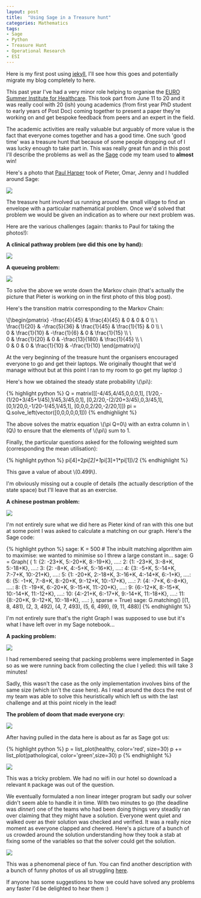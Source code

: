 ```yaml
---
layout: post
title:  "Using Sage in a Treasure hunt"
categories: Mathematics
tags:
- Sage
- Python
- Treasure Hunt
- Operational Research
- ESI
---
```


Here is my first post using [jekyll](http://jekyllrb.com/), I'll see how this goes and potentially migrate my blog completely to here.

This past year I've had a very minor role helping to organise the [EURO Summer Institute for Healthcare](http://orahs.di.unito.it/eswi.html).
This took part from June 11 to 20 and it was really cool with 20 (ish) young academics (from first year PhD student to early years of Post Doc) coming together to present a paper they're working on and get bespoke feedback from peers and an expert in the field.

The academic activities are really valuable but arguably of more value is the fact that everyone comes together and has a good time.
One such 'good time' was a treasure hunt that because of some people dropping out of I was lucky enough to take part in.
This was really great fun and in this post I'll describe the problems as well as the [Sage](http://sagemath.org/) code my team used to __almost__ win!

Here's a photo that [Paul Harper](https://plus.google.com/+PaulHarper/posts) took of Pieter, Omar, Jenny and I huddled around Sage:

![]({{site.baseurl}}/assets/images/huddled_around_sage.jpg)

The treasure hunt involved us running around the small village to find an envelope with a particular mathematical problem.
Once we'd solved that problem we would be given an indication as to where our next problem was.

Here are the various challenges (again: thanks to Paul for taking the photos!):

**A clinical pathway problem (we did this one by hand):**

![]({{site.baseurl}}/assets/images/ESI_challenge_1.jpg)

**A queueing problem:**

![]({{site.baseurl}}/assets/images/ESI_challenge_2.jpg)

To solve the above we wrote down the Markov chain (that's actually the picture that Pieter is working on in the first photo of this blog post).

Here's the transition matrix corresponding to the Markov Chain:

\\[\begin{pmatrix}
-\frac{4}{45} & \frac{4}{45} & 0 & 0 & 0 \\\ \\\
\frac{1}{20} & -\frac{5}{36} & \frac{1}{45} & \frac{1}{15} & 0 \\\ \\\
0 & \frac{1}{10} & -\frac{1}{6} & 0 & \frac{1}{15} \\\ \\\
0 & \frac{1}{20} & 0 & -\frac{13}{180} & \frac{1}{45} \\\ \\\
0 & 0 & 0 & \frac{1}{10} & -\frac{1}{10}
\end{pmatrix}\\]

At the very beginning of the treasure hunt the organisers encouraged everyone to go and get their laptops.
We originally thought that we'd manage without but at this point I ran to my room to go get my laptop :)

Here's how we obtained the steady state probability \\(\pi\\):

{% highlight python %}
Q = matrix([[-4/45,4/45,0,0,0,1],
            [1/20,-(1/20+3/45+1/45),1/45,3/45,0,1],
            [0,2/20,-(2/20+3/45),0,3/45,1],
            [0,1/20,0,-1/20-1/45,1/45,1],
            [0,0,0,2/20,-2/20,1]])
pi = Q.solve_left(vector([0,0,0,0,0,1]))
{% endhighlight %}

The above solves the matrix equation \\(\pi Q=0\\) with an extra column in \\(Q\\) to ensure that the elements of \\(\pi\\) sum to 1.

Finally, the particular questions asked for the following weighted sum (corresponding the mean utilisation):

{% highlight python %}
pi[4]+2*pi[2]+1*pi[3]+1*pi[1])/2
{% endhighlight %}

This gave a value of about \\(0.499\\).

I'm obviously missing out a couple of details (the actually description of the state space) but I'll leave that as an exercise.

**A chinese postman problem:**

![]({{site.baseurl}}/assets/images/ESI_challenge_3.jpg)

I'm not entirely sure what we did here as Pieter kind of ran with this one but at some point I was asked to calculate a matching on our graph. Here's the Sage code:

{% highlight python %}
sage: K = 500  # The inbuilt matching algorithm aim to maximise: we wanted to minimise so I threw a large constant in...
sage: G = Graph( { 1: {2: -23+K, 5:-20+K, 8:-19+K},
....:              2: {1: -23+K, 3:-8+K, 5:-18+K},
....:              3: {2: -8+K, 4:-5+K, 5:-16+K},
....:              4: {3: -5+K, 5:-14+K, 7:-7+K, 10:-21+K},
....:              5: {1: -20+K, 2:-18+K, 3:-16+K, 4:-14+K, 6:-1+K},
....:              6: {5: -1+K, 7:-8+K, 8:-20+K, 9:-12+K, 10:-17+K},
....:              7: {4: -7+K, 6:-8+K},
....:              8: {1: -19+K, 6:-20+K, 9:-15+K, 11:-20+K},
....:              9: {6:-12+K, 8:-15+K, 10:-14+K, 11:-12+K},
....:              10: {4:-21+K, 6:-17+K, 9:-14+K, 11:-18+K},
....:              11: {8:-20+K, 9:-12+K, 10:-18+K},
....:               }, sparse = True)
sage: G.matching()
[(1, 8, 481), (2, 3, 492), (4, 7, 493), (5, 6, 499), (9, 11, 488)]
{% endhighlight %}

I'm not entirely sure that's the right Graph I was supposed to use but it's what I have left over in my Sage notebook...

**A packing problem:**

![]({{site.baseurl}}/assets/images/ESI_challenge_4.jpg)

I had remembered seeing that packing problems were implemented in Sage so as we were running back from collecting the clue I yelled: this will take 3 minutes!

Sadly, this wasn't the case as the only implementation involves bins of the same size (which isn't the case here).
As I read around the docs the rest of my team was able to solve this heuristically which left us with the last challenge and at this point nicely in the lead!

**The problem of doom that made everyone cry:**

![]({{site.baseurl}}/assets/images/ESI_challenge_5.jpg)

After having pulled in the data here is about as far as Sage got us:

{% highlight python %}
p = list_plot(healthy, color='red', size=30)
p += list_plot(pathological, color='green',size=30)
p
{% endhighlight %}

![]({{site.baseurl}}/assets/images/ESI_challenge_scatter_plot.png)

This was a tricky problem.
We had no wifi in our hotel so download a relevant `R` package was out of the question.

We eventually formulated a non linear integer program but sadly our solver didn't seem able to handle it in time.
With two minutes to go (the deadline was *dinner*) one of the teams who had been doing things very steadily ran over claiming that they might have a solution.
Everyone went quiet and walked over as their solution was checked and verified.
It was a really nice moment as everyone clapped and cheered.
Here's a picture of a bunch of us crowded around the solution understanding how they took a stab at fixing some of the variables so that the solver could get the solution.

![]({{site.baseurl}}/assets/images/ESI_the_end.jpg)

This was a phenomenal piece of fun.
You can find another description with a bunch of funny photos of us all struggling [here](http://orahs.di.unito.it/eswi/TH_report.pdf).

If anyone has some suggestions to how we could have solved any problems any faster I'd be delighted to hear them :)
